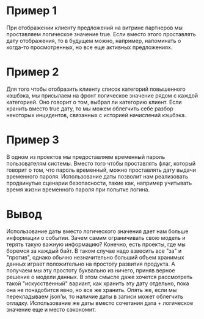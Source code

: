# Пример 1

При отображении клиенту предложений на витрине партнеров мы проставляем логическое значение true. Если вместо этого проставлять дату отображения, то в будущем можно, например, напоминать о когда-то просмотренных, но все еще активных предложениях.

# Пример 2

Для того чтобы отобразить клиенту список категорий повышенного кэшбэка, мы присылаем на фронт логическое значение рядом с каждой категорией. Оно говорит о том, выбрал ли категорию клиент. Если хранить вместо true дату, то мы можем облегчить себе разбор некоторых инцидентов, связанных с историей начислений кэшбэка.

# Пример 3

В одном из проектов мы предоставляем временный пароль пользователям системы. Вместо того чтобы проставлять флаг, который говорит о том, что пароль временный, можно проставлять дату выдачи временного пароля. Использование даты позволит нам реализовать продвинутые сценарии безопасности, такие как, например учитывать время жизни временного пароля при попытке логина.

# Вывод

Использование даты вместо логического значения дает нам больше информации о событии. Зачем самим ограничивать свою модель и терять такую важную информацию? Конечно, есть проекты, где мы боремся за каждый байт. В таком случае надо взвесить все "за" и "против", однако обычно незначительно больший объем хранимых данных играет положительно на простоту развития продукта. А получаем мы эту простоту буквально из ничего, приняв верное решение о модели данных. В этом смысле даже хочется рассмотреть такой "искусственный" вариант, как хранить эту дату отдельно, пока она не понадобится явно, но все же хранить. Опять же, если мы перекладываем json'ы, то наличие даты в записи может облегчить отладку. Использование же даты вместо сочетания дата + логическое значение еще и место сэкономит. 